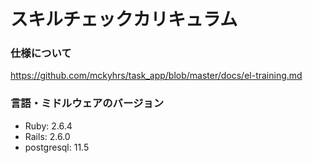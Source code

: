 # スキルチェックカリキュラム

### 仕様について
https://github.com/mckyhrs/task_app/blob/master/docs/el-training.md

### 言語・ミドルウェアのバージョン
- Ruby: 2.6.4
- Rails: 2.6.0
- postgresql: 11.5
